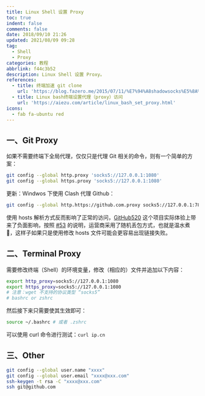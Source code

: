 ```yaml
---
title: Linux Shell 设置 Proxy
toc: true
indent: false
comments: false
date: 2018/09/10 21:26
updated: 2021/08/09 09:28
tag:
  - Shell
  - Proxy
categories: 教程
abbrlink: f44c3b52
description: Linux Shell 设置 Proxy。
references:
  - title: 终端加速 git clone
    url: 'https://blog.fazero.me/2015/07/11/%E7%94%A8shadowsocks%E5%8A%A0%E9%80%9Fgit-clone/'
  - title: Linux bash终端设置代理（proxy）访问
    url: 'https://aiezu.com/article/linux_bash_set_proxy.html'
icons:
  - fab fa-ubuntu red
---
```


## 一、Git Proxy

如果不需要终端下全局代理，仅仅只是代理 Git 相关的命令，则有一个简单的方案：

```sh
git config --global http.proxy 'socks5://127.0.0.1:1080'
git config --global https.proxy 'socks5://127.0.0.1:1080'
```

更新：Windwos 下使用 Clash 代理 Github：

```sh 只全局代理 Github 链接
git config --global http.https://github.com.proxy socks5://127.0.0.1:7890
```

使用 hosts 解析方式反而影响了正常的访问，[GitHub520](https://github.com/521xueweihan/GitHub520) 这个项目实际体验上带来了负面影响，按照 [#53](https://github.com/521xueweihan/GitHub520/issues/53) 的说明，运营商采用了随机丢包方式，也就是温水煮🐸，这样子如果只是使用修改 hosts 文件可能会更容易出现链接失败。

## 二、Terminal Proxy

需要修改终端（Shell）的环境变量，修改（相应的）文件并追加以下内容：

```sh
export http_proxy=socks5://127.0.0.1:1080
export https_proxy=socks5://127.0.0.1:1080
# 注意：wget 不支持的协议类型 “socks5”
# bashrc or zshrc
```

然后接下来只需要使其生效即可：

```sh
source ~/.bashrc # 或者 .zshrc
```

可以使用 curl 命令进行测试：`curl ip.cn`

## 三、Other

```sh
git config --global user.name "xxxx"
git config --global user.email "xxxx@xxx.com"
ssh-keygen -t rsa -C "xxxx@xxx.com"
ssh git@github.com
```
